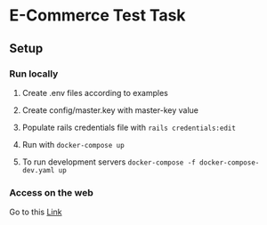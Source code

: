 # E-Commerce Test Task

## Setup

### Run locally

1. Create .env files according to examples

2. Create config/master.key with master-key value

3. Populate rails credentials file with `rails credentials:edit`

4. Run with `docker-compose up`

5. To run development servers `docker-compose -f docker-compose-dev.yaml up`

### Access on the web

Go to this [Link](https://ecommercetesttaskapirails.pp.ua)
